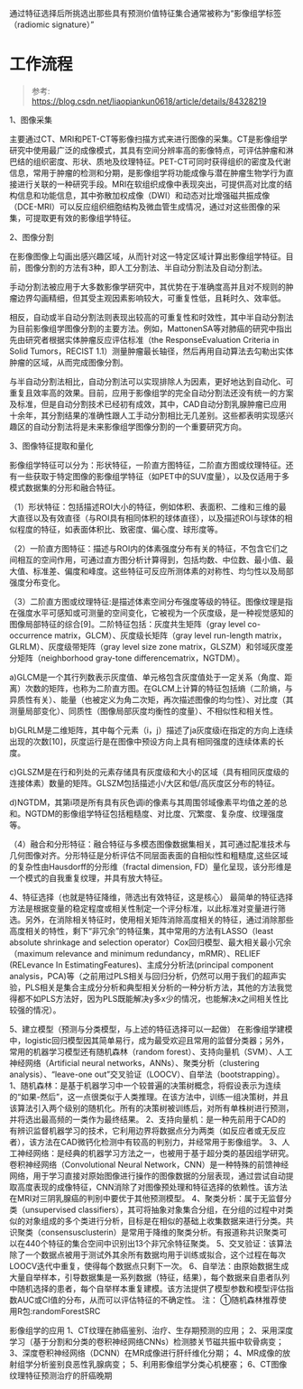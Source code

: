 通过特征选择后所挑选出那些具有预测价值特征集合通常被称为“影像组学标签（radiomic signature）”

# 工作流程

>参考: \
<https://blog.csdn.net/liaopiankun0618/article/details/84328219>


1、图像采集

主要通过CT、MRI和PET-CT等影像扫描方式来进行图像的采集。CT是影像组学研究中使用最广泛的成像模式，其具有空间分辨率高的影像特点，可评估肿瘤和淋巴结的组织密度、形状、质地及纹理特征。PET-CT可同时获得组织的密度及代谢信息，常用于肿瘤的检测和分期，是影像组学将功能成像与潜在肿瘤生物学行为直接进行关联的一种研究手段。MRI在软组织成像中表现突出，可提供高对比度的结构信息和功能信息，其中弥散加权成像（DWI）和动态对比增强磁共振成像（DCE-MRI）可以反应组织细胞结构及微血管生成情况，通过对这些图像的采集，可提取更有效的影像组学特征。

2、图像分割

在影像图像上勾画出感兴趣区域，从而针对这一特定区域计算出影像组学特征。目前，图像分割的方法有3种，即人工分割法、半自动分割法及自动分割法。

手动分割法被应用于大多数影像学研究中，其优势在于准确度高并且对不规则的肿瘤边界勾画精细，但其受主观因素影响较大，可重复性低，且耗时久、效率低。

相反，自动或半自动分割法则表现出较高的可重复性和时效性，其中半自动分割法为目前影像组学图像分割的主要方法。例如，MattonenSA等对肺癌的研究中指出先由研究者根据实体肿瘤反应评估标准（the ResponseEvaluation Criteria in Solid Tumors，RECIST 1.1）测量肿瘤最长轴径，然后再用自动算法去勾勒出实体肿瘤的区域，从而完成图像分割。

与半自动分割法相比，自动分割法可以实现排除人为因素，更好地达到自动化、可重复且效率高的效果。目前，应用于影像组学的完全自动分割法还没有统一的方案及标准，但是自动分割技术已经初有成效，其中，CAD自动分割乳腺肿瘤已应用十余年，其分割结果的准确性跟人工手动分割相比无几差别。这些都表明实现感兴趣区的自动分割法将是未来影像组学图像分割的一个重要研究方向。

3、图像特征提取和量化

影像组学特征可以分为：形状特征，一阶直方图特征，二阶直方图或纹理特征。还有一些获取于特定图像的影像组学特征（如PET中的SUV度量），以及仅适用于多模式数据集的分形和融合特征。

（1）形状特征：包括描述ROI大小的特征，例如体积、表面积、二维和三维的最大直径以及有效直径（与ROI具有相同体积的球体直径），以及描述ROI与球体的相似程度的特征，如表面体积比、致密度、偏心度、球形度等。

（2）一阶直方图特征：描述与ROI内的体素强度分布有关的特征，不包含它们之间相互的空间作用，可通过直方图分析计算得到，包括均数、中位数、最小值、最大值、标准差、偏度和峰度。这些特征可反应所测体素的对称性、均匀性以及局部强度分布变化。

（3）二阶直方图或纹理特征:是描述体素空间分布强度等级的特征。图像纹理是指在强度水平可感知或可测量的空间变化，它被视为一个灰度级，是一种视觉感知的图像局部特征的综合[9]。二阶特征包括：灰度共生矩阵（gray level co-occurrence matrix，GLCM）、灰度级长矩阵（gray level run-length matrix，GLRLM）、灰度级带矩阵（gray level size zone matrix，GLSZM）和邻域灰度差分矩阵（neighborhood gray-tone differencematrix，NGTDM）。

a)GLCM是一个其行列数表示灰度值、单元格包含灰度值处于一定关系（角度、距离）次数的矩阵，也称为二阶直方图。在GLCM上计算的特征包括熵（二阶熵，与异质性有关）、能量（也被定义为角二次矩，再次描述图像的均匀性）、对比度（其测量局部变化）、同质性（图像局部灰度均衡性的度量）、不相似性和相关性。

b)GLRLM是二维矩阵，其中每个元素（i，j）描述了ja灰度级i在指定的方向上连续出现的次数[10]，灰度运行是在图像中预设方向上具有相同强度的连续体素的长度。

c)GLSZM是在行和列处的元素存储具有灰度级和大小的区域（具有相同灰度级的连接体素）数量的矩阵。GLSZM包括描述小/大区和低/高灰度区分布的特征。

d)NGTDM，其第i项是所有具有灰色调i的像素与其周围邻域像素平均值之差的总和。NGTDM的影像组学特征包括粗糙度、对比度、冗繁度、复杂度、纹理强度等。

（4）融合和分形特征：融合特征与多模态图像数据集相关，其可通过配准技术与几何图像对齐。分形特征是分析评估不同层面表面的自相似性和粗糙度,这些区域的复杂性由Hausdorff的分形维（fractal dimension, FD）量化呈现，该分形维是一个模式的自我重复纹理，并具有放大特征。

4、特征选择（也就是特征降维，筛选出有效特征，这是核心）
最简单的特征选择方法是根据变量的稳定程度或相关性制定一个评分标准，以此标准对变量进行筛选。另外，在消除相关特征时，使用相关矩阵消除高度相关的特征，通过消除那些高度相关的特性，剩下“非冗余”的特征集，其中常用的方法有LASSO（least absolute shrinkage and selection operator）Cox回归模型、最大相关最小冗余（maximum relevance and minimum redundancy，mRMR）、RELIEF (RELevance In EstimatingFeatures)、主成分分析法(principal component analysis，PCA)等（之前用过PLS相关与回归分析，仍然可以用于我们的超声实验，PLS相关是集合主成分分析和典型相关分析的一种分析方法，其他的方法我觉得都不如PLS方法好，因为PLS既能解决y多x少的情况，也能解决x之间相关性比较强的情况）。

5、建立模型（预测与分类模型，与上述的特征选择可以一起做）
在影像组学建模中，logistic回归模型因其简单易行，成为最受欢迎且常用的监督分类器；另外，常用的机器学习模型还有随机森林（random forest）、支持向量机（SVM）、人工神经网络（Artificial neural networks，ANNs）、聚类分析（clustering analysis）、“leave-one out”交叉验证（LOOCV）、自举法（bootstrapping）。
1、随机森林：是基于机器学习中一个较普遍的决策树概念，将假设表示为连续的“如果-然后”，这一点很类似于人类推理。在该方法中，训练一组决策树，并且该算法引入两个级别的随机化。所有的决策树被训练后，对所有单株树进行预测，并将选出最高频的一类作为最终结果。
2、支持向量机：是一种先前用于CAD的有辨识监督机器学习的技术，它利用边界将数据点分为两类（如反应者或无反应者），该方法在CAD微钙化检测中有较高的判别力，并经常用于影像组学。
3、人工神经网络：是经典的机器学习方法之一，也被用于基于超分类的基因组学研究。卷积神经网络（Convolutional Neural Network，CNN）是一种特殊的前馈神经网络，用于学习直接对原始图像进行操作的图像数据的分层表现，通过尝试自动提取高度表现的成像特征，CNN消除了对图像预处理和特征选择的依赖性。该方法在MRI对三阴乳腺癌的判别中要优于其他预测模型。
4、聚类分析：属于无监督分类（unsupervised classifiers），其可将抽象对象集合分组，在分组的过程中对类似的对象组成的多个类进行分析，目标是在相似的基础上收集数据来进行分类。共识聚类（consensusclusterin）是常用于降维的聚类分析。有报道称共识聚类可以在440个特征的集合空间中识别出13个非冗余特征聚类。
5、交叉验证：该算法除了一个数据点被用于测试外其余所有数据均用于训练或拟合，这个过程在每次LOOCV迭代中重复，使得每个数据点只剩下一次。
6、自举法：由原始数据生成大量自举样本，引导数据集是一系列数据（特征，结果），每个数据来自患者队列中随机选择的患者，每个自举样本重复建模。该方法提供了模型参数和模型评估指数AUC或CI值的分布，从而可以评估特征的不确定性。
注：
①随机森林推荐使用R包:randomForestSRC


影像组学的应用
1、CT纹理在肺癌鉴别、治疗、生存期预测的应用；
2、采用深度学习（基于分割和分类的卷积神经网络CNNs）检测膝关节磁共振中软骨病变；
3、深度卷积神经网络（DCNN）在MR成像进行肝纤维化分期；
4、MR成像的放射组学分析鉴别良恶性乳腺病变；
5、利用影像组学分类心机梗塞；
6、CT图像纹理特征预测治疗的肝癌晚期

